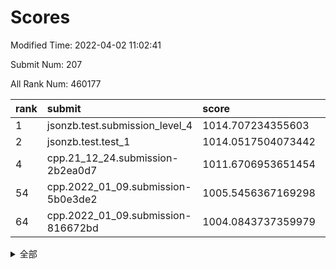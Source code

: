 # Scores

Modified Time: 2022-04-02 11:02:41

Submit Num: 207

All Rank Num: 460177

| rank |               submit               |       score        |       sigma        | pk_num |
| :--- | :--------------------------------- | :----------------- | :----------------- | :----- |
| 1    | jsonzb.test.submission_level_4     | 1014.707234355603  | 0.8344344330957999 | 8892   |
| 2    | jsonzb.test.test_1                 | 1014.0517504073442 | 0.8126252735320447 | 8897   |
| 4    | cpp.21_12_24.submission-2b2ea0d7   | 1011.6706953651454 | 0.7718537702097388 | 8893   |
| 54   | cpp.2022_01_09.submission-5b0e3de2 | 1005.5456367169298 | 0.7337704053407621 | 8889   |
| 64   | cpp.2022_01_09.submission-816672bd | 1004.0843737359979 | 0.727495008478354  | 8892   |


<details>
<summary>全部</summary>

| rank |                 submit                 |       score        |       sigma        | pk_num |
| :--- | :------------------------------------- | :----------------- | :----------------- | :----- |
| 1    | jsonzb.test.submission_level_4         | 1014.707234355603  | 0.8344344330957999 | 8892   |
| 2    | jsonzb.test.test_1                     | 1014.0517504073442 | 0.8126252735320447 | 8897   |
| 3    | gobigger.level_3.submission_level_3_31 | 1011.8784531420247 | 0.7846383238654637 | 8893   |
| 4    | cpp.21_12_24.submission-2b2ea0d7       | 1011.6706953651454 | 0.7718537702097388 | 8893   |
| 5    | gobigger.level_3.submission_level_3_16 | 1011.230559620172  | 0.7706682965055033 | 8894   |
| 6    | gobigger.level_3.submission_level_3_19 | 1011.1400876979479 | 0.771916036375039  | 8890   |
| 7    | gobigger.level_3.submission_level_3_15 | 1010.9928999357471 | 0.7819629508492522 | 8896   |
| 8    | gobigger.level_3.submission_level_3_47 | 1010.9631229177602 | 0.7529950524574238 | 8892   |
| 9    | gobigger.level_3.submission_level_3_35 | 1010.8650558312826 | 0.7692936753547804 | 8894   |
| 10   | gobigger.level_3.submission_level_3_24 | 1010.8484325465407 | 0.7582002510496966 | 8885   |
| 11   | gobigger.level_3.submission_level_3_37 | 1010.8172916808882 | 0.7813338143509283 | 8890   |
| 12   | gobigger.level_3.submission_level_3_41 | 1010.6212791255762 | 0.7475331051168413 | 8887   |
| 13   | gobigger.level_3.submission_level_3_23 | 1010.6187910352614 | 0.7872287843349665 | 8892   |
| 14   | gobigger.level_3.submission_level_3_5  | 1010.6024206812352 | 0.7612476036010356 | 8887   |
| 15   | gobigger.level_3.submission_level_3_9  | 1010.5969892513104 | 0.8029099441791229 | 8892   |
| 16   | gobigger.level_3.submission_level_3_4  | 1010.4969684516075 | 0.7568280404560556 | 8892   |
| 17   | gobigger.level_3.submission_level_3_48 | 1010.3967708313443 | 0.7569792711720945 | 8888   |
| 18   | gobigger.level_3.submission_level_3_13 | 1010.3357502762051 | 0.7575713849996153 | 8888   |
| 19   | gobigger.level_3.submission_level_3_39 | 1010.2950511836538 | 0.772305562015444  | 8886   |
| 20   | gobigger.level_3.submission_level_3_42 | 1010.2684770367982 | 0.7795677365299284 | 8894   |
| 21   | gobigger.level_3.submission_level_3_25 | 1010.2350889552239 | 0.751253691546224  | 8895   |
| 22   | gobigger.level_3.submission_level_3_7  | 1010.1943268923457 | 0.7622150952176169 | 8890   |
| 23   | gobigger.level_3.submission_level_3_27 | 1010.0266810737223 | 0.7556109622687374 | 8891   |
| 24   | gobigger.level_3.submission_level_3_26 | 1009.9727151945987 | 0.7706065136286472 | 8894   |
| 25   | gobigger.level_3.submission_level_3_44 | 1009.9204826858763 | 0.7675633908153721 | 8891   |
| 26   | gobigger.level_3.submission_level_3_38 | 1009.8965140951068 | 0.7426989882687084 | 8894   |
| 27   | gobigger.level_3.submission_level_3_20 | 1009.8624211948446 | 0.7597602695587832 | 8888   |
| 28   | gobigger.level_3.submission_level_3_1  | 1009.8267903085757 | 0.7743162382947414 | 8887   |
| 29   | gobigger.level_3.submission_level_3_14 | 1009.8012088139038 | 0.7489021999221819 | 8891   |
| 30   | gobigger.level_3.submission_level_3_43 | 1009.655631487357  | 0.7800372975059705 | 8896   |
| 31   | gobigger.level_3.submission_level_3_45 | 1009.6304140176779 | 0.7454344760985101 | 8893   |
| 32   | gobigger.level_3.submission_level_3_40 | 1009.6061777869787 | 0.7422980799546578 | 8896   |
| 33   | gobigger.level_3.submission_level_3_10 | 1009.6016667917493 | 0.7419839821604666 | 8894   |
| 34   | gobigger.level_3.submission_level_3_46 | 1009.5881600121503 | 0.7616691689105212 | 8893   |
| 35   | gobigger.level_3.submission_level_3_33 | 1009.5850051093569 | 0.7367758191719735 | 8894   |
| 36   | gobigger.level_3.submission_level_3_6  | 1009.5709868420236 | 0.7480403616180131 | 8888   |
| 37   | gobigger.level_3.submission_level_3_29 | 1009.5680770222527 | 0.7470036475013765 | 8892   |
| 38   | gobigger.level_3.submission_level_3_8  | 1009.5548860926534 | 0.7450434972532741 | 8896   |
| 39   | gobigger.level_3.submission_level_3_18 | 1009.4727085232007 | 0.770722618798706  | 8889   |
| 40   | gobigger.level_3.submission_level_3_30 | 1009.4559701402196 | 0.7334875290048251 | 8897   |
| 41   | gobigger.level_3.submission_level_3_2  | 1009.4360628201898 | 0.7721198970788729 | 8893   |
| 42   | gobigger.level_3.submission_level_3_28 | 1009.4261850724994 | 0.7391969152059393 | 8890   |
| 43   | gobigger.level_3.submission_level_3_12 | 1009.3777642852062 | 0.7662908852846955 | 8889   |
| 44   | gobigger.level_3.submission_level_3_3  | 1009.3106923004361 | 0.7683267232773527 | 8893   |
| 45   | gobigger.level_3.submission_level_3_17 | 1009.1042808981845 | 0.7644201482121427 | 8892   |
| 46   | gobigger.level_3.submission_level_3_22 | 1009.0945250158617 | 0.7345053630092201 | 8893   |
| 47   | gobigger.level_3.submission_level_3_21 | 1009.0931467727897 | 0.7551722512731665 | 8894   |
| 48   | gobigger.level_3.submission_level_3_49 | 1009.0537977462988 | 0.7511460553401463 | 8897   |
| 49   | gobigger.level_3.submission_level_3_34 | 1008.9772341090089 | 0.7545776566281461 | 8894   |
| 50   | gobigger.level_3.submission_level_3_32 | 1008.8248353033811 | 0.7535858753602172 | 8892   |
| 51   | gobigger.level_3.submission_level_3_36 | 1008.6024585229281 | 0.7698819464119754 | 8894   |
| 52   | gobigger.level_3.submission_level_3_0  | 1008.5699064951486 | 0.7688057261941764 | 8895   |
| 53   | gobigger.level_3.submission_level_3_11 | 1008.3982908376145 | 0.7413855614668075 | 8893   |
| 54   | cpp.2022_01_09.submission-5b0e3de2     | 1005.5456367169298 | 0.7337704053407621 | 8889   |
| 55   | gobigger.level_1.submission_level_1_17 | 1004.5395919382979 | 0.7159662529981218 | 8894   |
| 56   | gobigger.level_1.submission_level_1_7  | 1004.481317352488  | 0.7240997359870556 | 8890   |
| 57   | gobigger.level_1.submission_level_1_35 | 1004.2694264014788 | 0.7083366574666828 | 8896   |
| 58   | gobigger.level_1.submission_level_1_9  | 1004.2558715987367 | 0.7178147642119652 | 8891   |
| 59   | gobigger.level_1.submission_level_1_29 | 1004.2080491478081 | 0.7301995789329303 | 8891   |
| 60   | gobigger.level_1.submission_level_1_10 | 1004.1720430263408 | 0.7115567340865994 | 8892   |
| 61   | gobigger.level_1.submission_level_1_11 | 1004.1662209746089 | 0.710601694586782  | 8895   |
| 62   | gobigger.level_1.submission_level_1_41 | 1004.1631851828278 | 0.7123447676322809 | 8886   |
| 63   | gobigger.level_1.submission_level_1_20 | 1004.139519133401  | 0.7274603240928262 | 8893   |
| 64   | cpp.2022_01_09.submission-816672bd     | 1004.0843737359979 | 0.727495008478354  | 8892   |
| 65   | gobigger.level_1.submission_level_1_36 | 1004.0373953543613 | 0.7088902956122921 | 8892   |
| 66   | gobigger.level_1.submission_level_1_49 | 1003.9872841378958 | 0.715405554635113  | 8894   |
| 67   | gobigger.level_1.submission_level_1_1  | 1003.9290257357916 | 0.7101207831754167 | 8892   |
| 68   | gobigger.level_1.submission_level_1_3  | 1003.8236261464609 | 0.7110192549307252 | 8894   |
| 69   | gobigger.level_1.submission_level_1_44 | 1003.8014124187256 | 0.7169931251449291 | 8890   |
| 70   | gobigger.level_1.submission_level_1_2  | 1003.8010185033199 | 0.7125491136228997 | 8894   |
| 71   | gobigger.level_1.submission_level_1_26 | 1003.7941727770238 | 0.7143451615994005 | 8892   |
| 72   | gobigger.level_1.submission_level_1_37 | 1003.6827382327259 | 0.7149173479618274 | 8897   |
| 73   | gobigger.level_1.submission_level_1_45 | 1003.6400627748869 | 0.7138118154986259 | 8896   |
| 74   | gobigger.level_1.submission_level_1_0  | 1003.5794967972278 | 0.7174244908673147 | 8894   |
| 75   | gobigger.level_1.submission_level_1_34 | 1003.5448032704336 | 0.7054179309496751 | 8897   |
| 76   | gobigger.level_1.submission_level_1_46 | 1003.4619878208674 | 0.7152425220600336 | 8891   |
| 77   | gobigger.level_1.submission_level_1_18 | 1003.3856281011182 | 0.7169200851233168 | 8893   |
| 78   | gobigger.level_1.submission_level_1_38 | 1003.3850984175258 | 0.7184237899624083 | 8897   |
| 79   | gobigger.level_1.submission_level_1_14 | 1003.3810784834507 | 0.7157170676048552 | 8893   |
| 80   | gobigger.level_1.submission_level_1_33 | 1003.3766145833509 | 0.7057955305771487 | 8892   |
| 81   | gobigger.level_1.submission_level_1_21 | 1003.2592827643728 | 0.7058993355926411 | 8898   |
| 82   | gobigger.level_1.submission_level_1_6  | 1003.2476898560858 | 0.7197261825967021 | 8895   |
| 83   | gobigger.level_1.submission_level_1_30 | 1003.2356125526865 | 0.7129743281848333 | 8894   |
| 84   | gobigger.level_1.submission_level_1_28 | 1003.1909817982494 | 0.7104233845327885 | 8894   |
| 85   | gobigger.level_1.submission_level_1_5  | 1003.1899547181847 | 0.7164121267073167 | 8890   |
| 86   | gobigger.level_1.submission_level_1_40 | 1003.164300362751  | 0.7204662801285613 | 8888   |
| 87   | gobigger.level_1.submission_level_1_47 | 1003.077220325424  | 0.7107491936675189 | 8893   |
| 88   | gobigger.level_1.submission_level_1_39 | 1003.0746522884638 | 0.7161772414010812 | 8891   |
| 89   | gobigger.level_1.submission_level_1_31 | 1003.0332158948598 | 0.7157803816243657 | 8889   |
| 90   | gobigger.level_1.submission_level_1_24 | 1002.9909775284441 | 0.7223978733720312 | 8892   |
| 91   | gobigger.level_1.submission_level_1_23 | 1002.9199877457656 | 0.7090025915384915 | 8892   |
| 92   | gobigger.level_1.submission_level_1_19 | 1002.8683233181655 | 0.7136841127980771 | 8893   |
| 93   | gobigger.level_1.submission_level_1_22 | 1002.8009130888366 | 0.7095954719970283 | 8890   |
| 94   | gobigger.level_1.submission_level_1_27 | 1002.7526640799397 | 0.7085680066179031 | 8894   |
| 95   | gobigger.level_1.submission_level_1_42 | 1002.656829634254  | 0.7118977638037481 | 8892   |
| 96   | gobigger.level_1.submission_level_1_12 | 1002.647379593336  | 0.7117559045410845 | 8890   |
| 97   | gobigger.level_1.submission_level_1_32 | 1002.5981209387814 | 0.7051942685429744 | 8893   |
| 98   | gobigger.level_1.submission_level_1_15 | 1002.5463655274767 | 0.709363717495397  | 8894   |
| 99   | gobigger.level_1.submission_level_1_48 | 1002.539320040521  | 0.7176889837597346 | 8892   |
| 100  | gobigger.level_1.submission_level_1_16 | 1002.5259912790419 | 0.7085417510294836 | 8889   |
| 101  | gobigger.level_1.submission_level_1_8  | 1002.3496858200195 | 0.7140211403343631 | 8896   |
| 102  | gobigger.level_1.submission_level_1_13 | 1002.2424630721578 | 0.70664162559514   | 8894   |
| 103  | gobigger.level_1.submission_level_1_43 | 1002.2204887990044 | 0.7073143636065051 | 8891   |
| 104  | gobigger.level_1.submission_level_1_4  | 1002.1067069109131 | 0.7156062303737826 | 8892   |
| 105  | gobigger.level_1.submission_level_1_25 | 1002.0197826488513 | 0.7191980946958911 | 8894   |
| 106  | gobigger.random.submission_random_32   | 997.8398019385269  | 0.709112226970562  | 8886   |
| 107  | gobigger.random.submission_random_29   | 997.2316938984459  | 0.6980153869704697 | 8895   |
| 108  | gobigger.random.submission_random_35   | 996.9504118303415  | 0.7006159353644011 | 8888   |
| 109  | gobigger.random.submission_random_4    | 996.8889493254759  | 0.7080246671267364 | 8889   |
| 110  | gobigger.random.submission_random_9    | 996.7605380913924  | 0.7036117727562994 | 8889   |
| 111  | gobigger.random.submission_random_25   | 996.5140792693202  | 0.7168834513965621 | 8892   |
| 112  | gobigger.random.submission_random_36   | 996.493022594758   | 0.7036542052012041 | 8890   |
| 113  | gobigger.random.submission_random_1    | 996.4361075328314  | 0.7128329067891338 | 8890   |
| 114  | gobigger.random.submission_random_48   | 996.4122910374116  | 0.7049553575792531 | 8892   |
| 115  | gobigger.random.submission_random_23   | 996.3672894578881  | 0.7091113291515847 | 8889   |
| 116  | gobigger.random.submission_random_17   | 996.3487712363411  | 0.7056288885233802 | 8895   |
| 117  | gobigger.random.submission_random_30   | 996.3439100710051  | 0.7117451243358773 | 8899   |
| 118  | gobigger.random.submission_random_38   | 996.2985882803277  | 0.7096000862858527 | 8894   |
| 119  | gobigger.random.submission_random_10   | 996.2957736959253  | 0.7153843802849758 | 8886   |
| 120  | gobigger.random.submission_random_37   | 996.2662480635762  | 0.7108104197835633 | 8895   |
| 121  | gobigger.random.submission_random_21   | 996.2321341691995  | 0.7214699889839421 | 8894   |
| 122  | gobigger.random.submission_random_6    | 996.1388640667745  | 0.7007029273916823 | 8890   |
| 123  | gobigger.random.submission_random_33   | 996.1148526315953  | 0.7052513582102563 | 8888   |
| 124  | gobigger.random.submission_random_49   | 996.0650204432561  | 0.7137839768313058 | 8889   |
| 125  | gobigger.random.submission_random_24   | 996.0594591599884  | 0.7126646871694563 | 8892   |
| 126  | gobigger.random.submission_random_26   | 996.0410376138132  | 0.7312331209408142 | 8891   |
| 127  | gobigger.random.submission_random_11   | 996.0196560507744  | 0.7168585594962121 | 8895   |
| 128  | gobigger.random.submission_random_13   | 996.0112544769142  | 0.7145018163207061 | 8896   |
| 129  | gobigger.random.submission_random_42   | 995.989820140804   | 0.7132329145966483 | 8891   |
| 130  | gobigger.random.submission_random_8    | 995.9742734158831  | 0.7240639398428258 | 8894   |
| 131  | gobigger.random.submission_random_45   | 995.9150319506972  | 0.6997930448226332 | 8893   |
| 132  | gobigger.random.submission_random_46   | 995.913899215527   | 0.723828562838048  | 8891   |
| 133  | gobigger.random.submission_random_2    | 995.9122033967612  | 0.7024212576265851 | 8890   |
| 134  | gobigger.random.submission_random_41   | 995.9073031250931  | 0.7167242459585694 | 8892   |
| 135  | gobigger.random.submission_random_31   | 995.8387059912028  | 0.7004935555279651 | 8892   |
| 136  | gobigger.random.submission_random_14   | 995.8255267625749  | 0.7042521807272993 | 8893   |
| 137  | gobigger.random.submission_random_12   | 995.8164838492912  | 0.7186454567568525 | 8886   |
| 138  | gobigger.random.submission_random_28   | 995.8097129855188  | 0.7114427566279281 | 8895   |
| 139  | gobigger.random.submission_random_39   | 995.7838711893804  | 0.7087854865757119 | 8893   |
| 140  | gobigger.random.submission_random_19   | 995.7746393018225  | 0.7156332897063751 | 8895   |
| 141  | gobigger.random.submission_random_15   | 995.7362657819137  | 0.7214952231298631 | 8896   |
| 142  | gobigger.random.submission_random_3    | 995.6959114815487  | 0.7268925197937384 | 8892   |
| 143  | gobigger.random.submission_random_5    | 995.6016556179331  | 0.70582656596496   | 8888   |
| 144  | gobigger.random.submission_random_43   | 995.6009810272557  | 0.7234493424580036 | 8896   |
| 145  | gobigger.random.submission_random_34   | 995.5942010742659  | 0.713687208998645  | 8893   |
| 146  | gobigger.random.submission_random_18   | 995.5717058240914  | 0.7128407819731584 | 8893   |
| 147  | gobigger.random.submission_random_20   | 995.5001460141385  | 0.721191664207813  | 8892   |
| 148  | gobigger.random.submission_random_0    | 995.4622552686584  | 0.7140499851418153 | 8894   |
| 149  | gobigger.random.submission_random_27   | 995.4591155973395  | 0.7059019718963618 | 8892   |
| 150  | gobigger.random.submission_random_22   | 995.4514645735526  | 0.7322851824025663 | 8891   |
| 151  | gobigger.random.submission_random_44   | 995.4174869112991  | 0.7115650065839415 | 8896   |
| 152  | gobigger.random.submission_random_7    | 995.3720667365292  | 0.7154308416744342 | 8893   |
| 153  | gobigger.level_2.submission_level_2_43 | 995.3616038027412  | 0.7191666439129207 | 8893   |
| 154  | gobigger.random.submission_random_47   | 995.3183480707826  | 0.7001187929807615 | 8893   |
| 155  | gobigger.level_2.submission_level_2_36 | 995.0817868580716  | 0.7249891145568239 | 8896   |
| 156  | gobigger.random.submission_random_16   | 995.0536662530557  | 0.7022095434756298 | 8896   |
| 157  | gobigger.random.submission_random_40   | 994.8231320161318  | 0.7099975229204519 | 8891   |
| 158  | gobigger.level_2.submission_level_2_35 | 994.6217111020349  | 0.7321784090353336 | 8891   |
| 159  | gobigger.level_2.submission_level_2_41 | 993.1335568610373  | 0.7414737759978823 | 8897   |
| 160  | gobigger.level_2.submission_level_2_13 | 993.0839450471707  | 0.7387203209719885 | 8888   |
| 161  | gobigger.level_2.submission_level_2_19 | 993.0755429652205  | 0.7394968758665386 | 8895   |
| 162  | gobigger.level_2.submission_level_2_31 | 993.0515346420846  | 0.727929021389189  | 8895   |
| 163  | gobigger.level_2.submission_level_2_16 | 992.9682892561244  | 0.7348701967308562 | 8893   |
| 164  | gobigger.level_2.submission_level_2_4  | 992.9473711225965  | 0.7456181883664407 | 8892   |
| 165  | gobigger.level_2.submission_level_2_49 | 992.8974927268536  | 0.7516720401434202 | 8888   |
| 166  | gobigger.level_2.submission_level_2_40 | 992.7899072922144  | 0.737499011114469  | 8888   |
| 167  | gobigger.level_2.submission_level_2_5  | 992.7314355889098  | 0.735884593484309  | 8891   |
| 168  | gobigger.level_2.submission_level_2_11 | 992.6699971368294  | 0.7452045116241532 | 8893   |
| 169  | gobigger.level_2.submission_level_2_10 | 992.649762945266   | 0.7327192899956971 | 8888   |
| 170  | gobigger.level_2.submission_level_2_27 | 992.6072187019034  | 0.7382645140713139 | 8892   |
| 171  | gobigger.level_2.submission_level_2_6  | 992.5379332836802  | 0.7510403160993518 | 8894   |
| 172  | gobigger.level_2.submission_level_2_30 | 992.5032855738303  | 0.7473810203947552 | 8893   |
| 173  | gobigger.level_2.submission_level_2_32 | 992.4913912677492  | 0.75393067188706   | 8897   |
| 174  | gobigger.level_2.submission_level_2_46 | 992.4149679544621  | 0.7436752465393512 | 8892   |
| 175  | gobigger.level_2.submission_level_2_24 | 992.4097091625799  | 0.7540040808696372 | 8897   |
| 176  | gobigger.level_2.submission_level_2_8  | 992.3439176431916  | 0.7443539688635957 | 8888   |
| 177  | gobigger.level_2.submission_level_2_37 | 992.3141587666862  | 0.7609736586680779 | 8892   |
| 178  | gobigger.level_2.submission_level_2_47 | 992.2805910392916  | 0.7431832588596741 | 8888   |
| 179  | gobigger.level_2.submission_level_2_14 | 992.2367333088936  | 0.7296053396311546 | 8895   |
| 180  | gobigger.level_2.submission_level_2_44 | 992.1171832487414  | 0.7488495815445481 | 8890   |
| 181  | gobigger.level_2.submission_level_2_0  | 992.0338515845017  | 0.7448021516726436 | 8894   |
| 182  | gobigger.level_2.submission_level_2_7  | 992.0216501022618  | 0.734907544539276  | 8896   |
| 183  | gobigger.level_2.submission_level_2_21 | 992.0213993716904  | 0.7608948594538343 | 8892   |
| 184  | gobigger.level_2.submission_level_2_28 | 991.9192881773968  | 0.7556551041660491 | 8893   |
| 185  | gobigger.level_2.submission_level_2_45 | 991.825836219557   | 0.7329602240561949 | 8898   |
| 186  | gobigger.level_2.submission_level_2_12 | 991.7550463580959  | 0.763392422233952  | 8894   |
| 187  | gobigger.level_2.submission_level_2_48 | 991.7509500181295  | 0.7544976213765591 | 8894   |
| 188  | gobigger.level_2.submission_level_2_34 | 991.7328310192308  | 0.7688932260312045 | 8892   |
| 189  | gobigger.level_2.submission_level_2_20 | 991.7226423394214  | 0.7626052687495958 | 8895   |
| 190  | gobigger.level_2.submission_level_2_1  | 991.7178403469616  | 0.7454213235752395 | 8898   |
| 191  | gobigger.level_2.submission_level_2_18 | 991.6884960468365  | 0.7417121350030478 | 8892   |
| 192  | gobigger.level_2.submission_level_2_25 | 991.5817148060653  | 0.752549913432652  | 8894   |
| 193  | gobigger.level_2.submission_level_2_38 | 991.5714723910056  | 0.7449785445285352 | 8893   |
| 194  | gobigger.level_2.submission_level_2_15 | 991.5625415398912  | 0.760505426842359  | 8890   |
| 195  | gobigger.level_2.submission_level_2_3  | 991.451425635034   | 0.7412635985614567 | 8895   |
| 196  | gobigger.level_2.submission_level_2_26 | 991.2711869743968  | 0.7687676701311438 | 8894   |
| 197  | gobigger.level_2.submission_level_2_23 | 991.2705006200952  | 0.7634733815646919 | 8888   |
| 198  | gobigger.level_2.submission_level_2_22 | 991.1580196151932  | 0.7420611890311556 | 8889   |
| 199  | gobigger.level_2.submission_level_2_9  | 991.1525586983888  | 0.7637604059951949 | 8890   |
| 200  | gobigger.level_2.submission_level_2_33 | 991.0478766499833  | 0.7530010911059094 | 8892   |
| 201  | gobigger.level_2.submission_level_2_29 | 991.0261134392732  | 0.7558666490009599 | 8892   |
| 202  | gobigger.level_2.submission_level_2_17 | 990.888952604416   | 0.763643391778701  | 8889   |
| 203  | gobigger.level_2.submission_level_2_2  | 990.8199322898046  | 0.7701434951539137 | 8889   |
| 204  | gobigger.level_2.submission_level_2_39 | 990.7146523564685  | 0.7560804936075604 | 8889   |
| 205  | gobigger.level_2.submission_level_2_42 | 990.0836301156583  | 0.7605655741597567 | 8894   |
| 206  | gobigger.none.submission_none_0        | 977.3537379599275  | 1.434670345055659  | 8894   |
| 207  | gobigger.none.submission_none_1        | 974.1264486001551  | 1.7753301061887108 | 8893   |

</details>